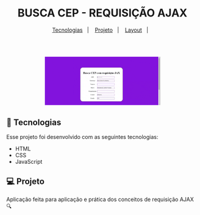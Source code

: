 <h1 align="center">
  <a>BUSCA CEP  - REQUISIÇÃO AJAX</a>
</h1>

<p align="center">
  <a href="#-tecnologias">Tecnologias</a>&nbsp;&nbsp;&nbsp;|&nbsp;&nbsp;&nbsp;
  <a href="#-projeto">Projeto</a>&nbsp;&nbsp;&nbsp;|&nbsp;&nbsp;&nbsp;
  <a href="#-layout">Layout</a>&nbsp;&nbsp;&nbsp;|&nbsp;&nbsp;&nbsp;
</p>

<br>

<br>

<p align="center">
  <img alt="REQAJAX" src="https://github.com/rogersene/Req-Ajax-BUSCA-CEP/blob/main/giphy.gif" width="60%">
</p>



## 🚀 Tecnologias

Esse projeto foi desenvolvido com as seguintes tecnologias:

- HTML
- CSS
- JavaScript

## 💻 Projeto
Aplicação feita para aplicação e prática dos conceitos de requisição AJAX :mag:
